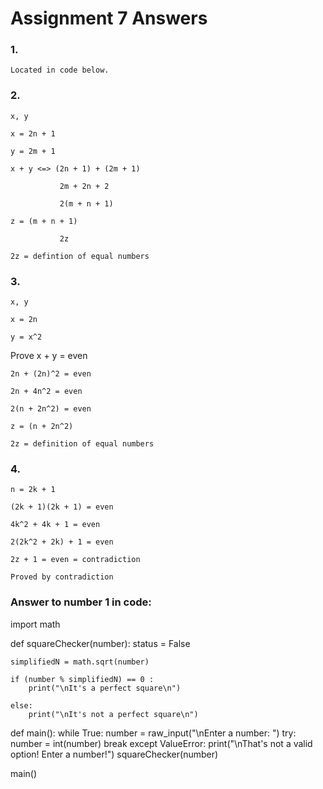 # Assignment 7 Answers

### 1.

	Located in code below.

### 2.

	x, y

	x = 2n + 1

	y = 2m + 1

	x + y <=> (2n + 1) + (2m + 1)

			   2m + 2n + 2

			   2(m + n + 1)

	z = (m + n + 1)
			   
			   2z

	2z = defintion of equal numbers

### 3.

	x, y

	x = 2n

	y = x^2

Prove x + y = even

	2n + (2n)^2 = even

	2n + 4n^2 = even

	2(n + 2n^2) = even

	z = (n + 2n^2)

	2z = definition of equal numbers

### 4.

	n = 2k + 1

	(2k + 1)(2k + 1) = even

	4k^2 + 4k + 1 = even

	2(2k^2 + 2k) + 1 = even

	2z + 1 = even = contradiction

	Proved by contradiction
	
	
### Answer to number 1 in code:

import math

def squareChecker(number):
	status = False

	simplifiedN = math.sqrt(number)

	if (number % simplifiedN) == 0 :
		print("\nIt's a perfect square\n")

	else:
		print("\nIt's not a perfect square\n")


def main():
	while True:
		number = raw_input("\nEnter a number: ")
		try:
			number = int(number)
			break
		except ValueError:
			print("\nThat's not a valid option!  Enter a number!")
	squareChecker(number)

main()